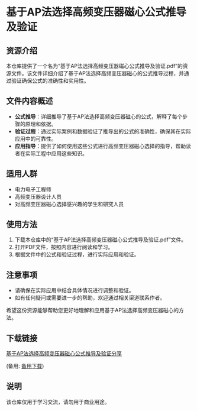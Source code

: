 # 基于AP法选择高频变压器磁心公式推导及验证

## 资源介绍

本仓库提供了一个名为“基于AP法选择高频变压器磁心公式推导及验证.pdf”的资源文件。该文件详细介绍了基于AP法选择高频变压器磁心的公式推导过程，并通过验证确保公式的准确性和实用性。

## 文件内容概述

- **公式推导**：详细推导了基于AP法选择高频变压器磁心的公式，解释了每个步骤的原理和依据。
- **验证过程**：通过实际案例和数据验证了推导出的公式的准确性，确保其在实际应用中的可靠性。
- **应用指导**：提供了如何使用这些公式进行高频变压器磁心选择的指导，帮助读者在实际工程中应用这些知识。

## 适用人群

- 电力电子工程师
- 高频变压器设计人员
- 对高频变压器磁心选择感兴趣的学生和研究人员

## 使用方法

1. 下载本仓库中的“基于AP法选择高频变压器磁心公式推导及验证.pdf”文件。
2. 打开PDF文件，按照内容进行阅读和学习。
3. 根据文件中的公式和验证过程，进行实际应用和验证。

## 注意事项

- 请确保在实际应用中结合具体情况进行调整和验证。
- 如有任何疑问或需要进一步的帮助，欢迎通过相关渠道联系作者。

希望这份资源能够帮助您更好地理解和应用基于AP法选择高频变压器磁心的方法。

## 下载链接
[基于AP法选择高频变压器磁心公式推导及验证分享](https://pan.quark.cn/s/8afe1fb40bdf) 

(备用: [备用下载](https://pan.baidu.com/s/1c6dS6q-_04lQCjWxZ5m_Eg?pwd=1234))

## 说明

该仓库仅用于学习交流，请勿用于商业用途。
